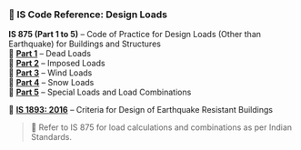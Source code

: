 ### 📘 IS Code Reference: Design Loads

**IS 875 (Part 1 to 5)** – Code of Practice for Design Loads (Other than Earthquake) for Buildings and Structures  
🔹 **[Part 1](IS_875_PART1.pdf)** – Dead Loads  
🔹 **[Part 2](IS_875_2_1987_Reaff2023.pdf)** – Imposed Loads  
🔹 **[Part 3](IS_875_3_2015_AMD2_Reff2020.pdf)** – Wind Loads  
🔹 **[Part 4](IS_875_4_2021.pdf)** – Snow Loads  
🔹 **[Part 5](IS_875_5_1987_Reaff2023.pdf)** – Special Loads and Load Combinations

🔹 **[IS 1893: 2016](IS_1893_1_2016_AMD2_Reff2021.pdf)** – Criteria for Design of Earthquake Resistant Buildings

> 📎 Refer to IS 875 for load calculations and combinations as per Indian Standards.
